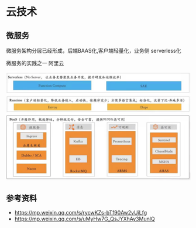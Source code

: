 # 云技术
## 微服务
微服务架构分层已经形成，后端BAAS化,客户端轻量化，业务侧 serverless化

微服务的实践之一 阿里云

![](./alicloud.jpeg)

## 参考资料
- https://mp.weixin.qq.com/s/rycwKZs-bTf90Aw2vUiLfg
- https://mp.weixin.qq.com/s/uMyHw7G_QsJYXhAy3MunlQ


